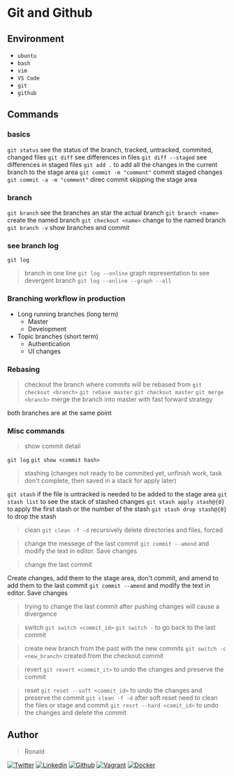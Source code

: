 # Git and Github

## Environment

- `ubuntu`
- `bash`
- `vim`
- `VS Code`
- `git`
- `github`

## Commands

### basics

`git status` see the status of the branch, tracked, untracked, commited, changed files
`git diff` see differences in files
`git diff --staged` see differences in staged files
`git add .` to add all the changes in the current branch to the stage area
`git commit -m "comment"` commit staged changes
`git commit -a -m "comment"` direc commit skipping the stage area

### branch

`git branch` see the branches an star the actual branch
`git branch <name>` create the named branch
`git checkout <name>` change to the named branch
`git branch -v` show branches and commit

### see branch log

`git log`
> branch in one line
`git log --online`
> graph representation to see devergent branch
`git log --online --graph --all`

### Branching workflow in production

- Long running branches (long term)
  - Master
  - Development
- Topic branches (short term)
  - Authentication
  - UI changes

### Rebasing

> checkout the branch where commits will be rebased from
`git checkout <branch>`
`git rebase master`
`git checkout master`
`git merge <branch>` merge the branch into master with fast forward strategy

both branches are at the same point

### Misc commands

> show commit detail

`git log`
`git show <commit hash>`

> stashing (changes not ready to be commited yet, unfinish work, task don't complete, then saved in a stack for apply later)

`git stash` if the file is untracked is needed to be added to the stage area
`git stash list` to see the stack of stashed changes
`git stash apply stash@{0}` to apply the first stash or the number of the stash
`git stash drop stash@{0}` to drop the stash

> clean
`git clean -f -d` recursively delete directories and files, forced

> change the messege of the last commit
`git commit --amend` and modify the text in editor. Save changes

> change the last commit

Create changes, add them to the stage area, don't commit, and amend to add them to the last commit
`git commit --amend` and modify the text in editor. Save changes

> trying to change the last commit after pushing changes will cause a divergence

> switch
`git switch <commit_id>`
`git switch -` to go back to the last commit

> create new branch from the past with the new commits
`git switch -c <new_branch>` created from the checkout commit

> revert
`git revert <commit_it>` to undo the changes and preserve the commit

> reset
`git reset --soft <commit_id>` to undo the changes and preserve the commit
`git clean -f -d` after soft reset need to clean the files or stage and commit
`git resrt --hard <comit_id>` to undo the changes and delete the commit

## Author

> Ronald
<!-- twitter -->
[![Twitter](https://img.shields.io/twitter/follow/ralex_uy?style=social)](https://twitter.com/ralex_uy) <!-- linkedin --> [![Linkedin](https://img.shields.io/badge/LinkedIn-+24K-blue?style=social&logo=linkedin)](https://www.linkedin.com/in/ronald-rivero/) <!-- github --> [![Github](https://img.shields.io/github/followers/ralexrivero?style=social)](https://github.com/ralexrivero/) <!-- vagrant --> [![Vagrant](https://img.shields.io/static/v1?label=&message=Vagrant%20Profile&color=1868F2&logo=vagrant&labelColor=2F333A)](https://app.vagrantup.com/ralexrivero) <!-- docker --> [![Docker](https://img.shields.io/static/v1?label=&message=Docker%20Profile&color=2496ED&logo=Docker&labelColor=2F333A)](https://hub.docker.com/u/ralexrivero)
